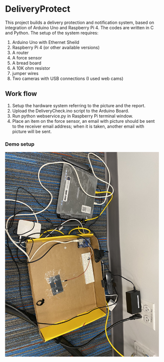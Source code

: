 # DeliveryProtect
This project builds a delivery protection and notification system, based on integration of Arduino Uno and Raspberry Pi 4. The codes are written in C and Python. 
The setup of the system requires:

1. Arduino Uno with Ethernet Sheild
2. Raspberry Pi 4 (or other available versions)
3. A router
4. A force sensor
5. A bread board
6. A 10K ohm resistor
7. jumper wires
8. Two cameras with USB connections (I used web cams)

## Work flow
1. Setup the hardware system referring to the picture and the report.
2. Upload the DeliveryCheck.ino script to the Arduino Board.
3. Run python webservice.py in Raspberry Pi terminal window.
4. Place an item on the force sensor, an email with picture should be sent to the receiver email address; when it is taken, another email with picture will be sent.

### Demo setup
<img src = "https://github.com/kuscholar/DeliveryProtect/blob/498b877c8568a44f29d20fc1520d0a3c96791e8f/Setup.jpg">
